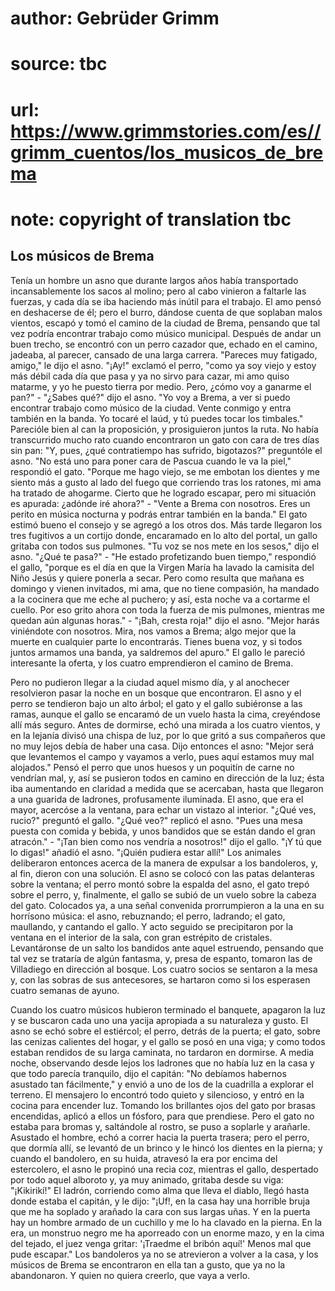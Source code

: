 # author: Gebrüder Grimm
# source: tbc
# url: https://www.grimmstories.com/es//grimm_cuentos/los_musicos_de_brema
# note: copyright of translation tbc

## Los músicos de Brema 

Tenía un hombre un asno que durante largos años había transportado
incansablemente los sacos al molino; pero al cabo vinieron a faltarle
las fuerzas, y cada día se iba haciendo más inútil para el trabajo. El
amo pensó en deshacerse de él; pero el burro, dándose cuenta de que
soplaban malos vientos, escapó y tomó el camino de la ciudad de Brema,
pensando que tal vez podría encontrar trabajo como músico municipal.
Después de andar un buen trecho, se encontró con un perro cazador que,
echado en el camino, jadeaba, al parecer, cansado de una larga carrera.
"Pareces muy fatigado, amigo," le dijo el asno. "¡Ay!" exclamó el
perro, "como ya soy viejo y estoy más débil cada día que pasa y ya no
sirvo para cazar, mi amo quiso matarme, y yo he puesto tierra por medio.
Pero, ¿cómo voy a ganarme el pan?" - "¿Sabes qué?" dijo el asno. "Yo
voy a Brema, a ver si puedo encontrar trabajo como músico de la ciudad.
Vente conmigo y entra también en la banda. Yo tocaré el laúd, y tú
puedes tocar los timbales." Parecióle bien al can la proposición, y
prosiguieron juntos la ruta. No había transcurrido mucho rato cuando
encontraron un gato con cara de tres días sin pan: "Y, pues, ¿qué
contratiempo has sufrido, bigotazos?" preguntóle el asno. "No está uno
para poner cara de Pascua cuando le va la piel," respondió el gato.
"Porque me hago viejo, se me embotan los dientes y me siento más a
gusto al lado del fuego que corriendo tras los ratones, mi ama ha
tratado de ahogarme. Cierto que he logrado escapar, pero mi situación es
apurada: ¿adónde iré ahora?" - "Vente a Brema con nosotros. Eres un
perito en música nocturna y podrás entrar también en la banda." El gato
estimó bueno el consejo y se agregó a los otros dos. Más tarde llegaron
los tres fugitivos a un cortijo donde, encaramado en lo alto del portal,
un gallo gritaba con todos sus pulmones. "Tu voz se nos mete en los
sesos," dijo el asno. "¿Qué te pasa?" - "He estado profetizando buen
tiempo," respondió el gallo, "porque es el día en que la Virgen María
ha lavado la camisita del Niño Jesús y quiere ponerla a secar. Pero como
resulta que mañana es domingo y vienen invitados, mi ama, que no tiene
compasión, ha mandado a la cocinera que me eche al puchero; y así, esta
noche va a cortarme el cuello. Por eso grito ahora con toda la fuerza de
mis pulmones, mientras me quedan aún algunas horas." - "¡Bah, cresta
roja!" dijo el asno. "Mejor harás viniéndote con nosotros. Mira, nos
vamos a Brema; algo mejor que la muerte en cualquier parte lo
encontrarás. Tienes buena voz, y si todos juntos armamos una banda, ya
saldremos del apuro." El gallo le pareció interesante la oferta, y los
cuatro emprendieron el camino de Brema.

Pero no pudieron llegar a la ciudad aquel mismo día, y al anochecer
resolvieron pasar la noche en un bosque que encontraron. El asno y el
perro se tendieron bajo un alto árbol; el gato y el gallo subiéronse a
las ramas, aunque el gallo se encaramó de un vuelo hasta la cima,
creyéndose allí más seguro. Antes de dormirse, echó una mirada a los
cuatro vientos, y en la lejanía divisó una chispa de luz, por lo que
gritó a sus compañeros que no muy lejos debía de haber una casa. Dijo
entonces el asno: "Mejor será que levantemos el campo y vayamos a
verlo, pues aquí estamos muy mal alojados." Pensó el perro que unos
huesos y un poquitín de carne no vendrían mal, y, así se pusieron todos
en camino en dirección de la luz; ésta iba aumentando en claridad a
medida que se acercaban, hasta que llegaron a una guarida de ladrones,
profusamente iluminada. El asno, que era el mayor, acercóse a la
ventana, para echar un vistazo al interior. "¿Qué ves, rucio?"
preguntó el gallo. "¿Qué veo?" replicó el asno. "Pues una mesa puesta
con comida y bebida, y unos bandidos que se están dando el gran
atracón." - "¡Tan bien como nos vendría a nosotros!" dijo el gallo.
"¡Y tú que lo digas!" añadió el asno. "¡Quién pudiera estar allí!"
Los animales deliberaron entonces acerca de la manera de expulsar a los
bandoleros, y, al fin, dieron con una solución. El asno se colocó con
las patas delanteras sobre la ventana; el perro montó sobre la espalda
del asno, el gato trepó sobre el perro, y, finalmente, el gallo se subió
de un vuelo sobre la cabeza del gato. Colocados ya, a una señal
convenida prorrumpieron a la una en su horrísono música: el asno,
rebuznando; el perro, ladrando; el gato, maullando, y cantando el gallo.
Y acto seguido se precipitaron por la ventana en el interior de la sala,
con gran estrépito de cristales. Levantáronse de un salto los bandidos
ante aquel estruendo, pensando que tal vez se trataría de algún
fantasma, y, presa de espanto, tomaron las de Villadiego en dirección al
bosque. Los cuatro socios se sentaron a la mesa y, con las sobras de sus
antecesores, se hartaron como si los esperasen cuatro semanas de ayuno.

Cuando los cuatro músicos hubieron terminado el banquete, apagaron la
luz y se buscaron cada uno una yacija apropiada a su naturaleza y gusto.
El asno se echó sobre el estiércol; el perro, detrás de la puerta; el
gato, sobre las cenizas calientes del hogar, y el gallo se posó en una
viga; y como todos estaban rendidos de su larga caminata, no tardaron en
dormirse. A media noche, observando desde lejos los ladrones que no
había luz en la casa y que todo parecía tranquilo, dijo el capitán: "No
debíamos habernos asustado tan fácilmente," y envió a uno de los de la
cuadrilla a explorar el terreno. El mensajero lo encontró todo quieto y
silencioso, y entró en la cocina para encender luz. Tomando los
brillantes ojos del gato por brasas encendidas, aplicó a ellos un
fósforo, para que prendiese. Pero el gato no estaba para bromas y,
saltándole al rostro, se puso a soplarle y arañarle. Asustado el hombre,
echó a correr hacia la puerta trasera; pero el perro, que dormía allí,
se levantó de un brinco y le hincó los dientes en la pierna; y cuando el
bandolero, en su huida, atravesó la era por encima del estercolero, el
asno le propinó una recia coz, mientras el gallo, despertado por todo
aquel alboroto y, ya muy animado, gritaba desde su viga: "¡Kikirikí!"
El ladrón, corriendo como alma que lleva el diablo, llegó hasta donde
estaba el capitán, y le dijo: "¡Uf!, en la casa hay una horrible bruja
que me ha soplado y arañado la cara con sus largas uñas. Y en la puerta
hay un hombre armado de un cuchillo y me lo ha clavado en la pierna. En
la era, un monstruo negro me ha aporreado con un enorme mazo, y en la
cima del tejado, el juez venga gritar: '¡Traedme el bribón aquí!'
Menos mal que pude escapar." Los bandoleros ya no se atrevieron a
volver a la casa, y los músicos de Brema se encontraron en ella tan a
gusto, que ya no la abandonaron. Y quien no quiera creerlo, que vaya a
verlo.

